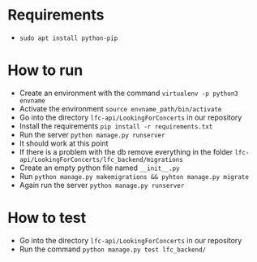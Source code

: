 # Requirements
- `sudo apt install python-pip`

# How to run
- Create an environment with the command `virtualenv -p python3 envname`
- Activate the environment `source envname_path/bin/activate`
- Go into the directory `lfc-api/LookingForConcerts` in our repository
- Install the requirements `pip install -r requirements.txt`
- Run the server `python manage.py runserver`
- It should work at this point
- If there is a problem with the db remove everything in the folder `lfc-api/LookingForConcerts/lfc_backend/migrations`
- Create an empty python file named `__init__.py`
- Run `python manage.py makemigrations && pyhton manage.py migrate`
- Again run the server `python manage.py runserver`

# How to test
- Go into the directory `lfc-api/LookingForConcerts` in our repository
- Run the command `python manage.py test lfc_backend/`
